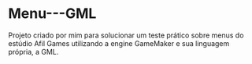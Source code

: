 # Menu---GML
Projeto criado por mim para solucionar um teste prático sobre menus do estúdio Afil Games utilizando a engine GameMaker e sua linguagem própria, a GML.
